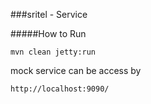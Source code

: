 ###sritel - Service


#####How to Run

    mvn clean jetty:run


mock service can be access by

    http://localhost:9090/